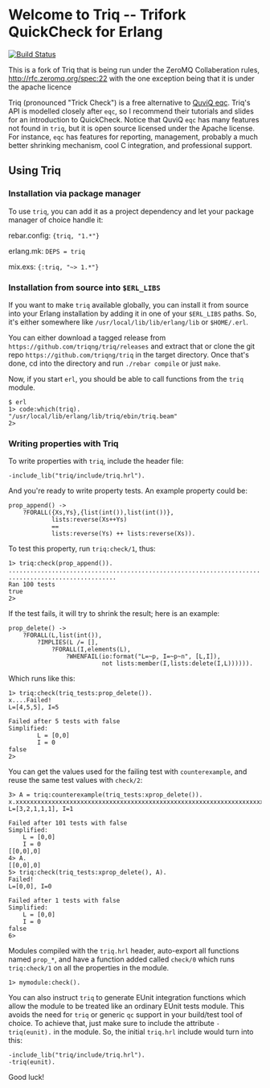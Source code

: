 # Welcome to Triq -- Trifork QuickCheck for Erlang

[![Build Status](https://travis-ci.org/triqng/triq.svg?branch=master)](https://travis-ci.org/triqng/triq) 

This is a fork of Triq that is being run under the ZeroMQ Collaberation rules, http://rfc.zeromq.org/spec:22 with the one exception being that it is under the apache licence 



Triq (pronounced "Trick Check") is a free alternative to [QuviQ
eqc](http://www.quviq.com/). Triq's API is modelled closely after
`eqc`, so I recommend their tutorials and slides for an introduction
to QuickCheck.  Notice that QuviQ `eqc` has many features not found in
`triq`, but it is open source licensed under the Apache license.  For
instance, `eqc` has features for reporting, management, probably a
much better shrinking mechanism, cool C integration, and
professional support.

## Using Triq

### Installation via package manager

To use `triq`, you can add it as a project dependency and let your
package manager of choice handle it:

rebar.config: `{triq, "1.*"}`

erlang.mk: `DEPS = triq`

mix.exs: `{:triq, "~> 1.*"}`

### Installation from source into `$ERL_LIBS`

If you want to make `triq` available globally, you can install it from source
into your Erlang installation by adding it in one of your `$ERL_LIBS` paths.
So, it's either somewhere like `/usr/local/lib/lib/erlang/lib` or `$HOME/.erl`.

You can either download a tagged release from
`https://github.com/triqng/triq/releases` and extract that or clone the git
repo `https://github.com/triqng/triq` in the target directory. Once that's
done, cd into the directory and run `./rebar compile` or just `make`.

Now, if you start `erl`, you should be able to call functions from the
`triq` module.

```
$ erl
1> code:which(triq).
"/usr/local/lib/erlang/lib/triq/ebin/triq.beam"
2>
```

### Writing properties with Triq

To write properties with `triq`, include the header file:

```
-include_lib("triq/include/triq.hrl").
```

And you're ready to write property tests.  An example property could be:

```
prop_append() ->
    ?FORALL({Xs,Ys},{list(int()),list(int())},
            lists:reverse(Xs++Ys)
            ==
            lists:reverse(Ys) ++ lists:reverse(Xs)).
```

To test this property, run `triq:check/1`, thus:

```
1> triq:check(prop_append()).
......................................................................
..............................
Ran 100 tests
true
2>
```

If the test fails, it will try to shrink the result; here is an example:

```
prop_delete() ->
    ?FORALL(L,list(int()),
        ?IMPLIES(L /= [],
            ?FORALL(I,elements(L),
                ?WHENFAIL(io:format("L=~p, I=~p~n", [L,I]),
                          not lists:member(I,lists:delete(I,L)))))).
```

Which runs like this:
```
1> triq:check(triq_tests:prop_delete()).
x....Failed!
L=[4,5,5], I=5

Failed after 5 tests with false
Simplified:
        L = [0,0]
        I = 0
false
2>
```

You can get the values used for the failing test with `counterexample`,
and reuse the same test values with `check/2`:
```
3> A = triq:counterexample(triq_tests:xprop_delete()).
x.xxxxxxxxxxxxxxxxxxxxxxxxxxxxxxxxxxxxxxxxxxxxxxxxxxxxxxxxxxxxxxxxxxxxxxxxxxxxxxxxxxxxxxxxxxxxxxxxxxxFailed!
L=[3,2,1,1,1], I=1

Failed after 101 tests with false
Simplified:
	L = [0,0]
	I = 0
[[0,0],0]
4> A.
[[0,0],0]
5> triq:check(triq_tests:xprop_delete(), A).
Failed!
L=[0,0], I=0

Failed after 1 tests with false
Simplified:
	L = [0,0]
	I = 0
false
6>
```

Modules compiled with the `triq.hrl` header, auto-export all functions named
`prop_*`, and have a function added called `check/0` which runs `triq:check/1`
on all the properties in the module.

```
1> mymodule:check().
```

You can also instruct `triq` to generate EUnit integration functions which allow
the module to be treated like an ordinary EUnit tests module. This avoids the need
for `triq` or generic `qc` support in your build/test tool of choice.
To achieve that, just make sure to include the attribute `-triq(eunit).` in the module.
So, the initial `triq.hrl` include would turn into this:

```
-include_lib("triq/include/triq.hrl").
-triq(eunit).
```

Good luck!
